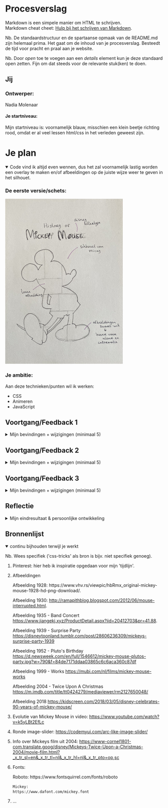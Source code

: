 # Procesverslag
Markdown is een simpele manier om HTML te schrijven.  
Markdown cheat cheet: [Hulp bij het schrijven van Markdown](https://github.com/adam-p/markdown-here/wiki/Markdown-Cheatsheet).

Nb. De standaardstructuur en de spartaanse opmaak van de README.md zijn helemaal prima. Het gaat om de inhoud van je procesverslag. Besteedt de tijd voor pracht en praal aan je website.

Nb. Door *open* toe te voegen aan een *details* element kun je deze standaard open zetten. Fijn om dat steeds voor de relevante stuk(ken) te doen.





## Jij

### Ontwerper:
Nadia Molenaar

#### Je startniveau:
Mijn startniveau is: voornamelijk blauw, misschien een klein beetje richting rood, omdat er al veel lessen html/css in het verleden geweest zijn.





# Je plan

<details open>
  <summary>Code vind ik altijd even wennen, dus het zal voornamelijk lastig worden een overlay te maken en/of afbeeldingen op de juiste wijze weer te geven in het silhouet.</summary>

  ### De eerste versie/schets:
  <img src="readme-images/IMG_5518.jpg" width="375px" alt="eerste schets">


  ### Je ambitie: 
  Aan deze technieken/punten wil ik werken:
  - CSS
  - Animeren
  - JavaScript
 
</details>




## Voortgang/Feedback 1

<details>
  <summary>Mijn bevindingen + wijzigingen (minimaal 5)</summary>

  ### Bevinding 1:
  Het gebruik van secties in de HTML.

  #### oplossing:
  Secties veranderd naar div.



  ### Bevinding 2:
  Het omdraaien van de H1-H6, niet in de juiste volgorde.

  #### oplossing:
  H1-H6 in de juiste volgorde gezet en deze met CSS gestileerd.



  ### Bevinding 3:
  Afbeeldingen kunnen niet (juist) worden weergegeven.
  
  ### oplossing:
  Afbeeldingen in buttons gezet.
  
  ### Bevinding 4:
  Bij mijn @font-face pakt hij het lettertype alleen als er een extra ')' achter de link staat. Hier komt een foutmelding van, maar als ik hem weghaal doet het lettertype het niet.
  
  ### oplossing:
  Een ander lettertype gedownload en de url aangepast in de CSS.
  
  ### Bevinding 5:
  Omdat ik geen gebruik wil maken van classes heb ik in de CSS een selector gebruikt (div > h1), maar de selector doet niet wat ik wil.
  
  ### oplossing:
  Toch gebruik gemaakt van een class & ID, omdat dit ook gemakkelijker is bij het gebruik van JS.
  
</details>




## Voortgang/Feedback 2

<details>
  <summary>Mijn bevindingen + wijzigingen (minimaal 5)</summary>
  
  ### Bevinding 1:
  Complete paniek over het wiel dat ik wilde laten draaien...

  #### oplossing:
  Samen met Sanne code geschreven in de CSS, waardoor een awesome wiel is ontstaan. Van de afbeeldingen buttons gemaakt, die ik daarna 'gevuld' heb met de juiste afbeelding.

  ### Bevinding 2:
  Het wiel moest bij klikken op een button stoppen met draaien, zodra er dan weer geklikt werd moet hij verder draaien. Helaas dit gebeurde (nog) niet.

  #### oplossing:
  In JS heb ik een functie gemaakt waarbij het wiel gestopt wordt. In CSS heb ik er toen een animatie opgezet dat hij gepauzeerd wordt, zodat hij daarna weer verder kan draaien.

  
  
  ### Bevinding 3:
  Bij het runnen in de browser krijg ik 4 fouten: hij kan de lettertypes niet downloaden van de website waar het font afkomstig van is.
  
  #### oplossing:
  Het pad naar de lettertypes en de url aangepast in de CSS.
  
  
  
  ### Bevinding 4:
  Met de tab-toets worden links op de pagina niet geselecteerd; deze worden overgeslagen
  
  ### oplossing:
  Helaas niet gevonden...
  
  
  
  ### Bevinding 5:
  Geen gebruik van id's en classes.
  
  ### oplossing:
  Bij de div, p en a toch een class en id toegevoegd om in JS de elementen aan te kunnen spreken.

</details>



## Voortgang/Feedback 3

<details>
  <summary>Mijn bevindingen + wijzigingen (minimaal 5)</summary>
  
  ### Bevinding 1:
  Hoveren over de buttons waarbij ze van greyscale naar kleur gaan.

  #### oplossing:
  Gespiekt op CodePen hoe anderen het deden, erachter gekomen dat het super simpel was en toen onderstaande code gebruikt om het toe te passen:
  
  <img width="250" alt="Schermafbeelding 2022-04-27 om 13 29 22" src="https://user-images.githubusercontent.com/58073536/165508684-fd2831fb-9dd1-411d-bb69-c1aaba0e9504.png">

  

  ### Bevinding 2:
  Op de buttons een andere cursor toegepast, maar de afbeelding was veel te groot.

  #### oplossing:
  De afbeelding in adobe illustrator gemaakt met een verloopje, opgeslagen en deze in voorvertoning gewijzigd naar 32x32px. Nu past hij wel als cursor, maar is hij alsnog ietwat groot. 
  
<img width="400" alt="Schermafbeelding 2022-04-27 om 13 32 31" src="https://user-images.githubusercontent.com/58073536/165510480-1c67cf30-0dc5-4895-ac66-8d397e766830.png">
  


  ### Bevinding 3:
  Gebruik gemaakt van custom properties.
  
  ### oplossing:
  Nog nooit eerder gedaan, maar het werkte vrij soepel. De custom properties worden onder andere gebruikt voor de verschillende states op linkjes.
  
  
  
  ### Bevinding 4
  Paragrafen en links bleven in beeld bij het klikken op de button, terwijl deze weer moesten verdwijnen. 
  
  ### oplossing:
  Met JS een functie gemaakt waarbij deze zichtbaar worden en weer verdwijnen.
  
  
  
  ### Bevinding 5
  Last minute wilde ik nog het jaartal toevoegen en laten verdwijnen met JS, zoals bij de paragrafen en links.
  
  
  
  ### oplossing:
  Het is niet gelukt dit op te lossen zoals ik wilde, maar ik heb nu het jaartal in de paragraaf gezet, zodat deze evengoed zichtbaar/leesbaar is. In JS wil ik dit nog wel laten werken. 

</details>




## Reflectie

<details>
  <summary>Mijn eindresultaat & persoonlijke ontwikkeling</summary>

  ### Je uitkomst - karakteristiek screenshot(s):
    <p>
      Afbeelding 1:
      <img width="1680" alt="Schermafbeelding 2022-04-27 om 13 07 17" src="https://user-images.githubusercontent.com/58073536/165510632-bbe06851-6a3f-48e2-8425-b319e8c5b639.png">
      
      Afbeelding 2:
      <img width="1680" alt="Schermafbeelding 2022-04-27 om 13 07 03" src="https://user-images.githubusercontent.com/58073536/165510614-601c6cae-e61d-4493-8aca-11e0333471ab.png">
      
       Afbeelding 3:
       <img width="1680" alt="Schermafbeelding 2022-04-27 om 13 07 11" src="https://user-images.githubusercontent.com/58073536/165510623-04aaa7e8-a7de-4e38-8506-6a5fbc2521cb.png">
    </p>

  

  ### Dit ging goed/Heb ik geleerd: 
  Het ging in eerst instantie wel oke met het schrijven van de HTML en het eerste deel van de CSS. Daarna raakte ik in paniek, omdat ik niet wist waar ik moest beginnen met het wiel. Met behulp van Sanne is dit toch gelukt. 
      
  Het is me gelukt om een begrijpelijk JS te maken met werkende functies, die ik zelf begrijp. Ik heb geleerd hoe JS werkt en het is me duidelijker geworden hoe bepaalde functies werken die ik eerst niet begreep en erg lastig vond. Naast mijn eigen werk kon ik het ook uitleggen aan Job, wat voor mij betekent dat ik echt progressie heb gemaakt met JS. Iets wat ik graag wilde leren deze periode!
      
<img width="655" alt="Schermafbeelding 2022-04-27 om 13 48 02" src="https://user-images.githubusercontent.com/58073536/165511884-afd26778-8b66-4b9c-a2c6-b91e69e1127f.png">
      
<img width="485" alt="Schermafbeelding 2022-04-27 om 13 48 50" src="https://user-images.githubusercontent.com/58073536/165511889-c940bd54-4e7f-4f6d-b5f4-5bff0546a60d.png">

  

  ### Dit was lastig/Is niet gelukt:
  Het is lastig om te weten wanneer je met de tab-toets alle elementen kunt gebruiken. Het is mij helaas niet gelukt om ervoor te zorgen dat de links in de paragrafen te bereiken zijn met de tab-toets. Daar baal ik van, maar ik wil dit nog wel leren!
</details>





## Bronnenlijst

<details open>
<summary>continu bijhouden terwijl je werkt</summary>

Nb. Wees specifiek ('css-tricks' als bron is bijv. niet specifiek genoeg).

1. Pinterest: hier heb ik inspiratie opgedaan voor mijn 'tijdlijn'.
2. Afbeeldingen
    <p>
      Afbeelding 1928:
      https://www.vhv.rs/viewpic/hbRmx_original-mickey-mouse-1928-hd-png-download/.
      
      Afbeelding 1930:
      http://ramapithblog.blogspot.com/2012/06/mouse-interrupted.html.
      
      Afbeelding 1935 - Band Concert
      https://www.jiangekj.xyz/ProductDetail.aspx?iid=20412703&pr=41.88.
      
      Afbeelding 1939 - Surprise Party
      https://disneytoonland.tumblr.com/post/28606236309/mickeys-surprise-party-1939
      
      Afbeelding 1952 - Pluto's Birthday
      https://d.newsweek.com/en/full/1546612/mickey-mouse-plutos-party.jpg?w=790&f=84de7171ddaa03865c6c6aca360c87df
      
      Afbeelding 1999 - Works
      https://mubi.com/nl/films/mickey-mouse-works
      
      Afbeelding 2004 - Twice Upon A Christmas
      https://m.imdb.com/title/tt0424279/mediaviewer/rm2127650048/
      
      Afbeelding 2018
      https://kidscreen.com/2018/03/05/disney-celebrates-90-years-of-mickey-mouse/
  </p>
      
3. Evolutie van Mickey Mouse in video: https://www.youtube.com/watch?v=k5yLBt2EfLc
4. Ronde image-slider: https://codemyui.com/arc-like-image-slider/
5. Info over Mickeys film uit 2004: https://www-cornel1801-com.translate.goog/disney/Mickeys-Twice-Upon-a-Christmas-2004/movie-film.html?_x_tr_sl=en&_x_tr_tl=nl&_x_tr_hl=nl&_x_tr_pto=op,sc
6. Fonts:
     <p>
       Roboto:
       https://www.fontsquirrel.com/fonts/roboto
       
       Mickey:
       https://www.dafont.com/mickey.font
     </p>
7. ...

</details>
